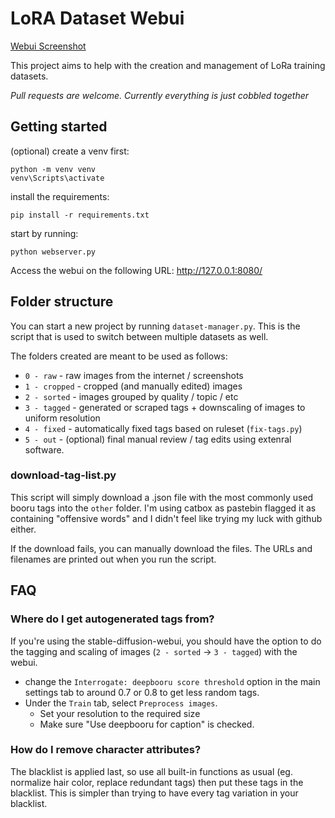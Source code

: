 # LoRA Dataset Webui
[Webui Screenshot](https://github.com/city96/dataset-scripts/blob/main/other/ui_screenshot.png)

This project aims to help with the creation and management of LoRa training datasets.

*Pull requests are welcome. Currently everything is just cobbled together*

## Getting started
(optional) create a venv first:
```
python -m venv venv
venv\Scripts\activate
```

install the requirements:
```
pip install -r requirements.txt
```

start by running:
```
python webserver.py
```

Access the webui on the following URL: http://127.0.0.1:8080/

## Folder structure
You can start a new project by running `dataset-manager.py`. This is the script that is used to switch between multiple datasets as well.

The folders created are meant to be used as follows:
- `0 - raw` - raw images from the internet / screenshots
- `1 - cropped` - cropped (and manually edited) images
- `2 - sorted` - images grouped by quality / topic / etc
- `3 - tagged` - generated or scraped tags + downscaling of images to uniform resolution
- `4 - fixed` - automatically fixed tags based on ruleset (`fix-tags.py`)
- `5 - out` - (optional) final manual review / tag edits using extenral software.

### download-tag-list.py
This script will simply download a .json file with the most commonly used booru tags into the `other` folder.
I'm using catbox as pastebin flagged it as containing "offensive words" and I didn't feel like trying my luck with github either.

If the download fails, you can manually download the files. The URLs and filenames are printed out when you run the script.

## FAQ
### Where do I get autogenerated tags from\?
If you're using the stable-diffusion-webui, you should have the option to do the tagging and scaling of images (`2 - sorted` -> `3 - tagged`) with the webui.
- change the `Interrogate: deepbooru score threshold` option in the main settings tab to around 0.7 or 0.8 to get less random tags.
- Under the `Train` tab, select `Preprocess images`.
	- Set your resolution to the required size
	- Make sure "Use deepbooru for caption" is checked.

### How do I remove character attributes?
The blacklist is applied last, so use all built-in functions as usual (eg. normalize hair color, replace redundant tags) then put these tags in the blacklist. This is simpler than trying to have every tag variation in your blacklist.
